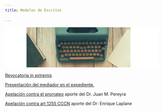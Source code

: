 ```yaml
---
title: Modelos de Escritos

---
```

![modelos de escritos](/images/uploads/imagen.jpg)

[Revocatoria in extremis](/escritos/revocatoria-in-extremis/index.html)

[Presentación del mediador en el expediente. ](/escritos/se-presenta-constituye-domicilio-constancia-en-caratula/index.html)

[Apelación contra el prorrateo](/escritos/apelacion-contra-prorrateo-dr-perreyra/index.html) aporte del Dr. Juan M. Pereyra

[Apelación contra art 1255 CCCN](https://encuentrodemediadores.org/fallos/modeloapelacion1255/index.html) aporte del Dr: Enrique Laplane